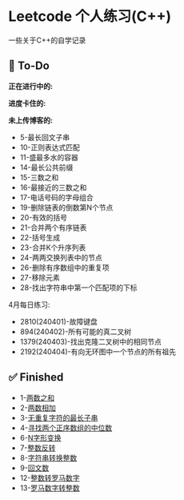 # Leetcode 个人练习(C++)

一些关于C++的自学记录

## 📝 To-Do

**正在进行中的:**

**进度卡住的:**

**未上传博客的:**

- 5-最长回文子串
- 10-正则表达式匹配
- 11-盛最多水的容器
- 14-最长公共前缀
- 15-三数之和
- 16-最接近的三数之和
- 17-电话号码的字母组合
- 19-删除链表的倒数第N个节点
- 20-有效的括号
- 21-合并两个有序链表
- 22-括号生成
- 23-合并K个升序列表
- 24-两两交换列表中的节点
- 26-删除有序数组中的重复项
- 27-移除元素
- 28-找出字符串中第一个匹配项的下标

4月每日练习:
- 2810(240401)-故障键盘
- 894(240402)-所有可能的真二叉树
- 1379(240403)-找出克隆二叉树中的相同节点
- 2192(240404)-有向无环图中一个节点的所有祖先


## ✅ Finished

- 1-[两数之和](https://www.738ngx.site/2022/09/30/leetcode%E7%BB%83%E4%B9%A0%E9%A2%98/)
- 2-[两数相加](https://www.738ngx.site/2023/08/02/leetcode%e7%bb%83%e4%b9%a0%e9%a2%9802-%e4%b8%a4%e6%95%b0%e7%9b%b8%e5%8a%a0/)
- 3-[无重复字符的最长子串](https://www.738ngx.site/2023/08/03/leetcode%e7%bb%83%e4%b9%a0%e9%a2%9803-%e6%97%a0%e9%87%8d%e5%a4%8d%e5%ad%97%e7%ac%a6%e7%9a%84%e6%9c%80%e9%95%bf%e5%ad%90%e4%b8%b2/)
- 4-[寻找两个正序数组的中位数](https://www.738ngx.site/2023/08/03/leetcode%e7%bb%83%e4%b9%a0%e9%a2%9804-%e5%af%bb%e6%89%be%e4%b8%a4%e4%b8%aa%e6%ad%a3%e5%ba%8f%e6%95%b0%e7%bb%84%e7%9a%84%e4%b8%ad%e4%bd%8d%e6%95%b0/)
- 6-[N字形变换](https://www.738ngx.site/2023/08/03/leetcode%e7%bb%83%e4%b9%a0%e9%a2%9806-n%e5%ad%97%e5%bd%a2%e5%8f%98%e6%8d%a2/)
- 7-[整数反转](https://www.738ngx.site/2023/08/03/leetcode%e7%bb%83%e4%b9%a0%e9%a2%9807-%e6%95%b4%e6%95%b0%e5%8f%8d%e8%bd%ac/)
- 8-[字符串转换整数](https://www.738ngx.site/2023/08/03/leetcode%e7%bb%83%e4%b9%a0%e9%a2%9808-%e5%ad%97%e7%ac%a6%e4%b8%b2%e8%bd%ac%e6%8d%a2%e6%95%b4%e6%95%b0/)
- 9-[回文数](https://www.738ngx.site/2023/08/04/leetcode%e7%bb%83%e4%b9%a0%e9%a2%9809-%e5%9b%9e%e6%96%87%e6%95%b0/)
- 12-[整数转罗马数字](https://www.738ngx.site/2023/08/04/leetcode%e7%bb%83%e4%b9%a0%e9%a2%9809-%e5%9b%9e%e6%96%87%e6%95%b0/)
- 13-[罗马数字转整数](https://www.738ngx.site/2023/08/04/leetcode%e7%bb%83%e4%b9%a0%e9%a2%9813-%e7%bd%97%e9%a9%ac%e6%95%b0%e5%ad%97%e8%bd%ac%e6%95%b4%e6%95%b0/)
